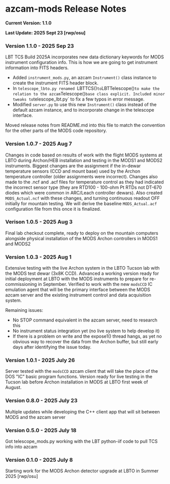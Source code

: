 # azcam-mods Release Notes

**Current Version: 1.1.0**

**Last Update: 2025 Sept 23 [rwp/osu]**

### Version 1.1.0 - 2025 Sep 23

LBT TCS Build 2025A incorporates new data dictionary keywords for MODS instrument configuration 
info. This is how we are going to get instrument information into FITS headers. 
 * Added `instrument_mods.py`, an azcam `Instrument()` class instance to create the instrument FITS header
block.
 * In `telescope_lbto.py renamed `LBTTCS()` to `LBTTelescope()` to make the relation to the azcam `Telescope()` base class explicit. Included minor tweaks to `telescope_lbt.py` to fix a few typos in error message.
 * Modified `server.py` to use this new `Instrument()` class instead of the default azcam instance, and to incorporate change in the telescope interface.

Moved release notes from README.md into this file to match the convention for the other parts of the MODS code repository.


### Version 1.0.7 - 2025 Aug 7

Changes in code based on results of work with the flight MODS systems at LBTO during Archon/HEB 
installation and testing in the MODS1 and MODS2 instruments.  Biggest changes are the assignment
if the in-dewar temperature sensors (CCD and mount base) used by the Archon temperature controller
(older assignments were incorrect). Changes also made to the .ncf and .acf files for temperature
control as they had indicated the incorrect sensor type (they are RTD100 - 100-ohm Pt RTDs
not DT-670 diodes which were common in ARC/Leach controller dewars).  Also created `MODS_Actual.ncf`
with these changes, and turning continuous readout OFF initially for mountain testing.  We will
derive the baseline `MODS_Actual.acf` configuration file from this once it is finalized.

### Verison 1.0.5 - 2025 Aug 3 

Final lab checkout complete, ready to deploy on the mountain computers
alongside physical installation of the MODS Archon controllers in
MODS1 and MODS2

### Version 1.0.3 - 2025 Aug 1

Extensive testing with the live Archon system in the LBTO Tucson lab
with the MODS test dewar (3x8K CCD).  Advanced a working version ready
for initial deployment at LBTO with the MODS instruments to prepare
for re-commissioning in September.  Verified to work with the new
`modsCCD` IC emulation agent that will be the primary interface
between the MODS azcam server and the existing instrument control and
data acquisition system.

Remaining issues:
 * No STOP command equivalent in the azcam server, need to research this
 * No instrument status integration yet (no live system to help develop it)
 * If there is a problem on write and the expose1() thread hangs, as yet no obvious way to recover the data from the Archon buffer, but still early days after identifying the issue today.

### Version 1.0.1 - 2025 July 26

Server tested with the `modsCCD` azcam client that will take the place
of the DOS "IC" basic program functions.  Version ready for live
testing in the Tucson lab before Archon installation in MODS at LBTO
first week of August.

### Version 0.8.0 - 2025 July 23

Multiple updates while developing the C++ client app that will sit between MODS and the azcam server

### Version 0.5.0 - 2025 July 18

Got telescope_mods.py working with the LBT python-iif code to pull TCS info into azcam

### Version 0.1.0 - 2025 July 8

Starting work for the MODS Archon detector upgrade at LBTO in Summer 2025 [rwp/osu]

